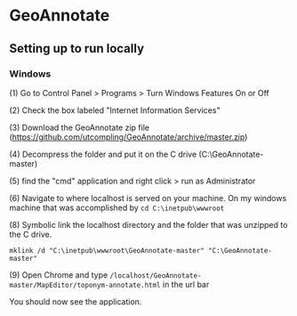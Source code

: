 # GeoAnnotate

## Setting up to run locally

### Windows

(1) Go to Control Panel > Programs > Turn Windows Features On or Off

(2) Check the box labeled "Internet Information Services"

(3) Download the GeoAnnotate zip file (https://github.com/utcompling/GeoAnnotate/archive/master.zip)

(4) Decompress the folder and put it on the C drive (C:\GeoAnnotate-master)

(5) find the "cmd" application and right click > run as Administrator

(6) Navigate to where localhost is served on your machine. On my windows machine that was accomplished by `cd C:\inetpub\wwwroot`

(8) Symbolic link the localhost directory and the folder that was unzipped to the C drive. 

`mklink /d "C:\inetpub\wwwroot\GeoAnnotate-master" "C:\GeoAnnotate-master"`

(9) Open Chrome and type `/localhost/GeoAnnotate-master/MapEditor/toponym-annotate.html` in the url bar

You should now see the application.




